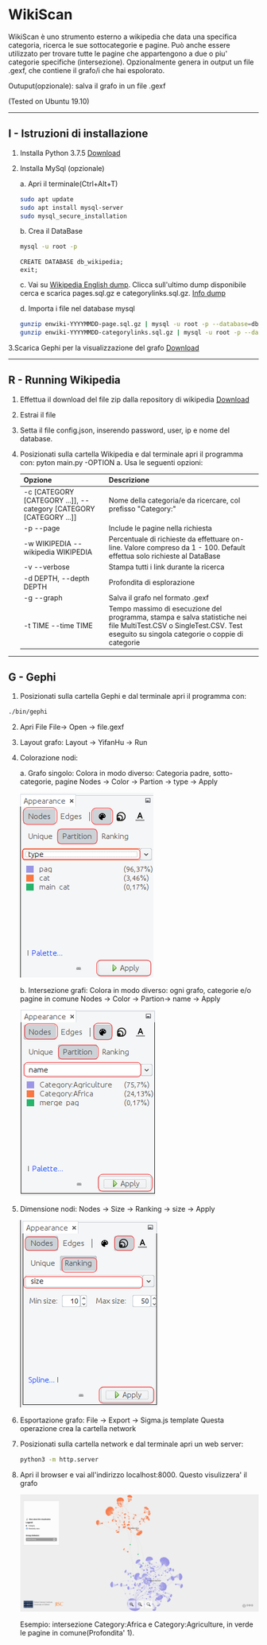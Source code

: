 # WikiScan 

WikiScan è uno strumento esterno a wikipedia che data una specifica categoria, ricerca le sue sottocategorie e pagine.
Può anche essere utilizzato per trovare tutte le pagine che appartengono a due o piu' categorie specifiche (intersezione).
Opzionalmente genera in output un file .gexf, che contiene il grafo/i che hai espolorato.

Outuput(opzionale): salva il grafo in un file .gexf


(Tested on Ubuntu 19.10)

---------------------------------
I - Istruzioni di installazione 
---------------------------------

1. Installa Python 3.7.5 [Download](https://www.python.org/downloads/release/python-375)

2. Installa MySql (opzionale)

    a. Apri il terminale(Ctrl+Alt+T)
    ```bash
    sudo apt update
    sudo apt install mysql-server
    sudo mysql_secure_installation
    ```
    b. Crea il DataBase
    ```bash
    mysql -u root -p
    ```
    ```mysql
    CREATE DATABASE db_wikipedia;
    exit;
    ```
    c. Vai su
    [Wikipedia English dump](https://ftp.acc.umu.se/mirror/wikimedia.org/dumps/enwiki/). Clicca sull'ultimo dump disponibile                     cerca e scarica pages.sql.gz e categorylinks.sql.gz. [Info dump](https://dumps.wikimedia.org/)

    d. Importa i file nel database mysql
    ```bash
    gunzip enwiki-YYYYMMDD-page.sql.gz | mysql -u root -p --database=db_wikipedia
    gunzip enwiki-YYYYMMDD-categorylinks.sql.gz | mysql -u root -p --database=db_wikipedia
    ```
 3.Scarica Gephi per la visualizzazione del grafo [Download](https://gephi.org/users/download/)

 ---------------------------------
 R - Running Wikipedia
 ---------------------------------

 1. Effettua il download del file zip dalla repository di wikipedia [Download](https://github.com/blegork/wikipedia/archive/master.zip)

 2. Estrai il file

 3. Setta il file config.json, inserendo password, user, ip e nome del database.

 4. Posizionati sulla cartella Wikipedia e dal terminale apri il programma con:
      pyton main.py -OPTION
	a. Usa le seguenti opzioni:

	| Opzione | Descrizione |
	| ------ | ------ |
	| -c [CATEGORY [CATEGORY ...]], --category [CATEGORY [CATEGORY ...]] | Nome della categoria/e da ricercare, col prefisso "Category:"|
	| -p --page | Include le pagine nella richiesta |
	| -w WIKIPEDIA --wikipedia WIKIPEDIA| Percentuale di richieste da effettuare on-line. Valore compreso da 1 - 100. Default effettua solo richieste al DataBase |
	| -v --verbose | Stampa tutti i link durante la ricerca |
	| -d DEPTH, --depth DEPTH | Profondita di esplorazione |
	| -g --graph | Salva il grafo nel formato .gexf |
	| -t TIME --time TIME | Tempo massimo di esecuzione del programma, stampa e salva statistiche nei file MultiTest.CSV o SingleTest.CSV. Test eseguito su singola categorie o coppie di categorie|
 ---------------------------------
 G - Gephi
 ---------------------------------

 1. Posizionati sulla cartella Gephi e dal terminale apri il programma con:

 ```bash
 ./bin/gephi
 ```
 2. Apri File
	File-> Open -> file.gexf

 3. Layout grafo: 
	Layout -> YifanHu -> Run

 4. Colorazione nodi:
 
 	a. Grafo singolo:
		  Colora in modo diverso: Categoria padre, sotto-categorie, pagine
 		  Nodes -> Color -> Partion -> type -> Apply
		  
      ![](https://github.com/blegork/Wikipedia/blob/master/screen/SingleNodeColor.png)
     	
	b. Intersezione grafi:
		  Colora in modo diverso: ogni grafo, categorie e/o pagine in comune
		  Nodes -> Color -> Partion-> name -> Apply
		  
	![](https://github.com/blegork/Wikipedia/blob/master/screen/MultiNodeColor.png)
		  
	 
 5. Dimensione nodi:
		Nodes -> Size -> Ranking -> size -> Apply
		
	![](https://github.com/blegork/Wikipedia/blob/master/screen/NodeSize.png)

 6. Esportazione grafo:
	File -> Export -> Sigma.js template
	Questa operazione crea la cartella network

 7. Posizionati sulla cartella network e dal terminale apri un web server:
	```bash
	python3 -m http.server
	```
 8. Apri il browser e vai all'indirizzo localhost:8000. Questo visulizzera' il grafo
 
 	![](https://github.com/blegork/Wikipedia/blob/master/screen/Category:Agriculture%7CAfrica.png)
 
 	Esempio: intersezione Category:Africa e Category:Agriculture, in verde le pagine in comune(Profondita' 1).

